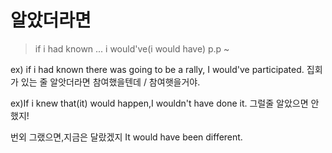 # 알았더라면    

> if i had known ... i would've(i would have) p.p ~



ex) if i had known there was going to be a rally, I would've participated.
집회가 있는 줄 알앗더라면 참여했을텐데 / 참여햇을거야.

ex)If i knew that(it) would happen,I wouldn't have done it.
그럴줄 알았으면 안했지!

번외 
그랬으면,지금은 달랐겠지
It would have been different.

